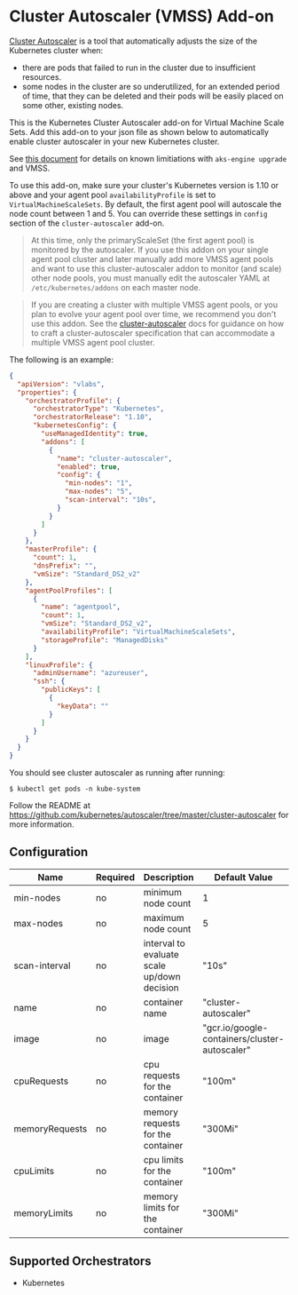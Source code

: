 # Cluster Autoscaler (VMSS) Add-on

[Cluster Autoscaler](https://github.com/kubernetes/autoscaler) is a tool that automatically adjusts the size of the Kubernetes cluster when:

- there are pods that failed to run in the cluster due to insufficient resources.
- some nodes in the cluster are so underutilized, for an extended period of time, that they can be deleted and their pods will be easily placed on some other, existing nodes.

This is the Kubernetes Cluster Autoscaler add-on for Virtual Machine Scale Sets. Add this add-on to your json file as shown below to automatically enable cluster autoscaler in your new Kubernetes cluster.

See [this document](../../../docs/topic/upgrade.md) for details on known limitiations with `aks-engine upgrade` and VMSS.

To use this add-on, make sure your cluster's Kubernetes version is 1.10 or above and your agent pool `availabilityProfile` is set to `VirtualMachineScaleSets`. By default, the first agent pool will autoscale the node count between 1 and 5. You can override these settings in `config` section of the `cluster-autoscaler` add-on.

> At this time, only the primaryScaleSet (the first agent pool) is monitored by the autoscaler. If you use this addon on your single agent pool cluster and later manually add more VMSS agent pools and want to use this cluster-autoscaler addon to monitor (and scale) other node pools, you must manually edit the autoscaler YAML at `/etc/kubernetes/addons` on each master node.

> If you are creating a cluster with multiple VMSS agent pools, or you plan to evolve your agent pool over time, we recommend you don't use this addon. See the [cluster-autoscaler](https://github.com/kubernetes/autoscaler/blob/master/cluster-autoscaler/cloudprovider/azure/README.md) docs for guidance on how to craft a cluster-autoscaler specification that can accommodate a multiple VMSS agent pool cluster.

The following is an example:

```json
{
  "apiVersion": "vlabs",
  "properties": {
    "orchestratorProfile": {
      "orchestratorType": "Kubernetes",
      "orchestratorRelease": "1.10",
      "kubernetesConfig": {
        "useManagedIdentity": true,
        "addons": [
          {
            "name": "cluster-autoscaler",
            "enabled": true,
            "config": {
              "min-nodes": "1",
              "max-nodes": "5",
              "scan-interval": "10s",
            }
          }
        ]
      }
    },
    "masterProfile": {
      "count": 1,
      "dnsPrefix": "",
      "vmSize": "Standard_DS2_v2"
    },
    "agentPoolProfiles": [
      {
        "name": "agentpool",
        "count": 1,
        "vmSize": "Standard_DS2_v2",
        "availabilityProfile": "VirtualMachineScaleSets",
        "storageProfile": "ManagedDisks"
      }
    ],
    "linuxProfile": {
      "adminUsername": "azureuser",
      "ssh": {
        "publicKeys": [
          {
            "keyData": ""
          }
        ]
      }
    }
  }
}
```

You should see cluster autoscaler as running after running:

```
$ kubectl get pods -n kube-system
```

Follow the README at https://github.com/kubernetes/autoscaler/tree/master/cluster-autoscaler for more information.

## Configuration

| Name           | Required | Description                                    | Default Value                                              |
| -------------- | -------- | ---------------------------------------------- | ---------------------------------------------------------- |
| min-nodes      | no       | minimum node count                             | 1                                                          |
| max-nodes      | no       | maximum node count                             | 5                                                          |
| scan-interval  | no       | interval to evaluate scale up/down decision    | "10s"                                                      |
| name           | no       | container name                                 | "cluster-autoscaler"                                       |
| image          | no       | image                                          | "gcr.io/google-containers/cluster-autoscaler"              |
| cpuRequests    | no       | cpu requests for the container                 | "100m"                                                     |
| memoryRequests | no       | memory requests for the container              | "300Mi"                                                    |
| cpuLimits      | no       | cpu limits for the container                   | "100m"                                                     |
| memoryLimits   | no       | memory limits for the container                | "300Mi"                                                    |

## Supported Orchestrators

- Kubernetes
